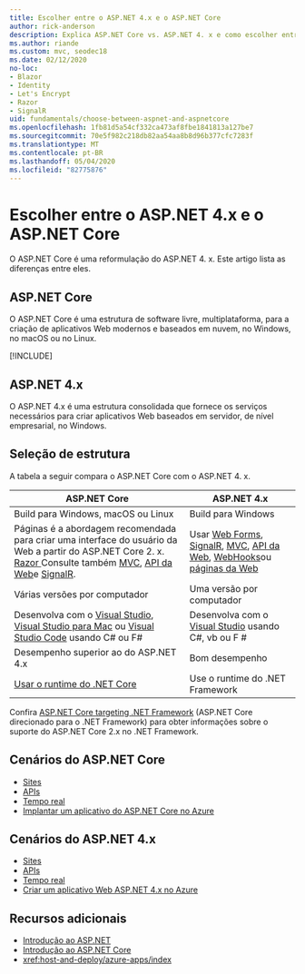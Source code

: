 ```yaml
---
title: Escolher entre o ASP.NET 4.x e o ASP.NET Core
author: rick-anderson
description: Explica ASP.NET Core vs. ASP.NET 4. x e como escolher entre eles.
ms.author: riande
ms.custom: mvc, seodec18
ms.date: 02/12/2020
no-loc:
- Blazor
- Identity
- Let's Encrypt
- Razor
- SignalR
uid: fundamentals/choose-between-aspnet-and-aspnetcore
ms.openlocfilehash: 1fb81d5a54cf332ca473af8fbe1841813a127be7
ms.sourcegitcommit: 70e5f982c218db82aa54aa8b8d96b377cfc7283f
ms.translationtype: MT
ms.contentlocale: pt-BR
ms.lasthandoff: 05/04/2020
ms.locfileid: "82775876"
---
```

# <a name="choose-between-aspnet-4x-and-aspnet-core"></a>Escolher entre o ASP.NET 4.x e o ASP.NET Core

O ASP.NET Core é uma reformulação do ASP.NET 4. x. Este artigo lista as diferenças entre eles.

## <a name="aspnet-core"></a>ASP.NET Core

O ASP.NET Core é uma estrutura de software livre, multiplataforma, para a criação de aplicativos Web modernos e baseados em nuvem, no Windows, no macOS ou no Linux.

[!INCLUDE[](~/includes/benefits.md)]

## <a name="aspnet-4x"></a>ASP.NET 4.x

O ASP.NET 4.x é uma estrutura consolidada que fornece os serviços necessários para criar aplicativos Web baseados em servidor, de nível empresarial, no Windows.

## <a name="framework-selection"></a>Seleção de estrutura

A tabela a seguir compara o ASP.NET Core com o ASP.NET 4. x.

| ASP.NET Core | ASP.NET 4.x |
|---|---|
|Build para Windows, macOS ou Linux|Build para Windows|
|Páginas é a abordagem recomendada para criar uma interface do usuário da Web a partir do ASP.NET Core 2. x. [ Razor ](xref:razor-pages/index) Consulte também [MVC](xref:mvc/overview), [API da Web](xref:tutorials/first-web-api)e [SignalR](xref:signalr/introduction).|Usar [Web Forms](/aspnet/web-forms), [SignalR](/aspnet/signalr), [MVC](/aspnet/mvc), [API da Web](/aspnet/web-api/), [WebHooks](/aspnet/webhooks/)ou [páginas da Web](/aspnet/web-pages)|
|Várias versões por computador|Uma versão por computador|
|Desenvolva com o [Visual Studio](https://visualstudio.microsoft.com/vs/), [Visual Studio para Mac](https://visualstudio.microsoft.com/vs/mac/) ou [Visual Studio Code](https://code.visualstudio.com/) usando C# ou F#|Desenvolva com o [Visual Studio](https://visualstudio.microsoft.com/vs/) usando C#, vb ou F #|
|Desempenho superior ao do ASP.NET 4.x|Bom desempenho|
|[Usar o runtime do .NET Core](/dotnet/standard/choosing-core-framework-server)|Use o runtime do .NET Framework|

Confira [ASP.NET Core targeting .NET Framework](xref:index#target-framework) (ASP.NET Core direcionado para o .NET Framework) para obter informações sobre o suporte do ASP.NET Core 2.x no .NET Framework.

## <a name="aspnet-core-scenarios"></a>Cenários do ASP.NET Core

* [Sites](xref:tutorials/first-mvc-app/index)
* [APIs](xref:tutorials/first-web-api)
* [Tempo real](xref:signalr/introduction)
* [Implantar um aplicativo do ASP.NET Core no Azure](/azure/app-service/app-service-web-get-started-dotnet)

## <a name="aspnet-4x-scenarios"></a>Cenários do ASP.NET 4.x

* [Sites](/aspnet/mvc)
* [APIs](/aspnet/web-api)
* [Tempo real](/aspnet/signalr)
* [Criar um aplicativo Web ASP.NET 4.x no Azure](/azure/app-service/app-service-web-get-started-dotnet-framework)

## <a name="additional-resources"></a>Recursos adicionais

* [Introdução ao ASP.NET](/aspnet/overview)
* [Introdução ao ASP.NET Core](xref:index)
* <xref:host-and-deploy/azure-apps/index>
